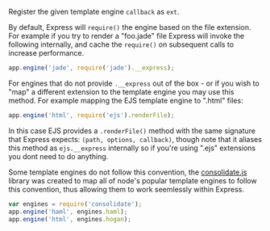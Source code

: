 Register the given template engine `callback` as `ext`.

By default, Express will `require()` the engine based on the
file extension. For example if you try to render
a "foo.jade" file Express will invoke the following internally,
and cache the `require()` on subsequent calls to increase
performance.

```js
app.engine('jade', require('jade').__express);
```

For engines that do not provide `.__express` out of the box -
or if you wish to "map" a different extension to the template engine
you may use this method. For example mapping the EJS template engine to
".html" files:

```js
app.engine('html', require('ejs').renderFile);
```

In this case EJS provides a `.renderFile()` method with
the same signature that Express expects: `(path, options, callback)`,
though note that it aliases this method as `ejs.__express` internally
so if you're using ".ejs" extensions you dont need to do anything.

Some template engines do not follow this convention, the
[consolidate.js](https://github.com/visionmedia/consolidate.js)
library was created to map all of node's popular template
engines to follow this convention, thus allowing them to
work seemlessly within Express.

```js
var engines = require('consolidate');
app.engine('haml', engines.haml);
app.engine('html', engines.hogan);
```
